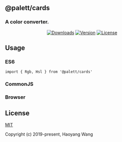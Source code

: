 ## @palett/cards

### A color converter.

<p align="center">
  <a href="https://npmcharts.com/compare/@palett/cards?minimal=true"><img src="https://img.shields.io/npm/dm/@palett/cards.svg" alt="Downloads"></a>
  <a href="https://www.npmjs.com/package/@palett/cards"><img src="https://img.shields.io/npm/v/@palett/cards.svg" alt="Version"></a>
  <a href="https://www.npmjs.com/package/@palett/cards"><img src="https://img.shields.io/npm/l/@palett/cards.svg" alt="License"></a>
</p>

## Usage

### ES6

    import { Rgb, Hsl } from '@palett/cards'

### CommonJS

### Browser

## License

[MIT](http://opensource.org/licenses/MIT)

Copyright (c) 2019-present, Haoyang Wang
